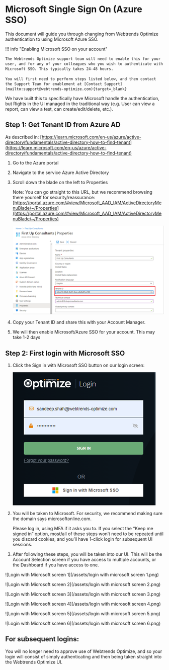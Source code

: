 # Microsoft Single Sign On (Azure SSO)

This document will guide you through changing from Webtrends Optimize authentication to using Microsoft Azure SSO.

!!! info "Enabling Microsoft SSO on your account"

    The Webtrends Optimize support team will need to enable this for your user, and for any of your colleagues who you wish to authenticate with Microsoft SSO. This typically takes 24-48 hours.
    
    You will first need to perform steps listed below, and then contact the Support Team for enablement at [Contact Support](mailto:support@webtrends-optimize.com){target=_blank}

We have built this to specifically have Microsoft handle the authentication, but Rights in the UI managed in the traditional way (e.g. User can view a report, can view a test, can create/edit/delete, etc.).

## Step 1: Get Tenant ID from Azure AD

As described in: [https://learn.microsoft.com/en-us/azure/active-directory/fundamentals/active-directory-how-to-find-tenant](https://learn.microsoft.com/en-us/azure/active-directory/fundamentals/active-directory-how-to-find-tenant)

1. Go to the Azure portal
2. Navigate to the service Azure Active Directory
3. Scroll down the blade on the left to Properties

    Note: You can go straight to this URL, but we recommend browsing there yourself for security/reassurance: [https://portal.azure.com/#view/Microsoft_AAD_IAM/ActiveDirectoryMenuBlade/~/Properties](https://portal.azure.com/#view/Microsoft_AAD_IAM/ActiveDirectoryMenuBlade/~/Properties)

    ![Azure Portal](/assets/portal-tenant-id.png)

5. Copy your Tenant ID and share this with your Account Manager.
6. We will then enable Microsoft/Azure SSO for your account. This may take 1-2 days

## Step 2: First login with Microsoft SSO

1. Click the Sign in with Microsoft SSO button on our login screen:

    ![WTO Login Form](/assets/login-form.png)

2. You will be taken to Microsoft. For security, we recommend making sure the domain says microsoftonline.com.

    Please log in, using MFA if it asks you to. If you select the “Keep me signed in” option, most/all of these steps won’t need to be repeated until you discard cookies, and you’ll have 1-click login for subsequent UI sessions.

3. After following these steps, you will be taken into our UI. This will be the Account Selection screen if you have access to multiple accounts, or the Dashboard if you have access to one.

![Login with Microsoft screen 1](/assets/login with microsoft screen 1.png)

![Login with Microsoft screen 2](/assets/login with microsoft screen 2.png)

![Login with Microsoft screen 3](/assets/login with microsoft screen 3.png)

![Login with Microsoft screen 4](/assets/login with microsoft screen 4.png)

![Login with Microsoft screen 5](/assets/login with microsoft screen 5.png)

![Login with Microsoft screen 6](/assets/login with microsoft screen 6.png)

## For subsequent logins:

You will no longer need to approve use of Webtrends Optimize, and so your login will consist of simply authenticating and then being taken straight into the Webtrends Optimize UI.
